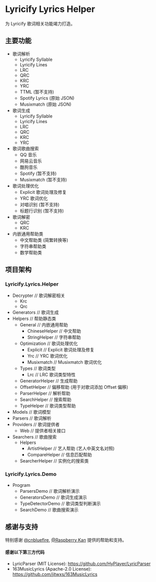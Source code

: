 # Lyricify Lyrics Helper

为 Lyricify 歌词相关功能竭力打造。

## 主要功能
- 歌词解析
  - Lyricify Syllable
  - Lyricify Lines
  - LRC
  - QRC
  - KRC
  - YRC
  - TTML (暂不支持)
  - Spotify Lyrics (原始 JSON)
  - Musixmatch (原始 JSON)
- 歌词生成
  - Lyricify Syllable
  - Lyricify Lines
  - LRC
  - QRC
  - KRC
  - YRC
- 歌词歌曲搜索
  - QQ 音乐
  - 网易云音乐
  - 酷狗音乐
  - Spotify (暂不支持)
  - Musixmatch (暂不支持)
- 歌词处理优化
  - Explicit 歌词处理及修复
  - YRC 歌词优化
  - 对唱识别 (暂不支持)
  - 标题行识别 (暂不支持)
- 歌词解密
  - QRC
  - KRC
- 内嵌通用帮助类
  - 中文帮助类 (简繁转换等)
  - 字符串帮助类
  - 数学帮助类

## 项目架构
### Lyricify.Lyrics.Helper
- Decrypter // 歌词解密相关
  - Krc
  - Qrc
- Generators // 歌词生成
- Helpers // 帮助静态类
  - General // 内嵌通用帮助
    - ChineseHelper // 中文帮助
    - StringHelper // 字符串帮助
  - Optimization // 歌词处理优化
    - Explicit // Explicit 歌词处理及修复
    - Yrc // YRC 歌词优化
    - Musixmatch // Musixmatch 歌词优化
  - Types // 歌词类型
    - Lrc // LRC 歌词类型特性
  - GeneratorHelper // 生成帮助
  - OffsetHelper // 偏移帮助 (用于对歌词添加 Offset 偏移)
  - ParserHelper // 解析帮助
  - SearchHelper // 搜索帮助
  - TypeHelper // 歌词类型帮助
- Models // 歌词模型
- Parsers // 歌词解析
- Providers // 歌词提供者
  - Web // 提供者相关接口
- Searchers // 歌曲搜索
  - Helpers
    - ArtistHelper // 艺人帮助 (艺人中英文名对照)
    - CompareHelper // 信息匹配帮助
  - SearcherHelper // 实例化的搜索类

### Lyricify.Lyrics.Demo
- Program
  - ParsersDemo // 歌词解析演示
  - GeneratorsDemo // 歌词生成演示
  - TypeDetectorDemo // 歌词类型判断演示
  - SearchDemo // 歌曲搜索演示

## 感谢与支持
特别感谢 [@cnbluefire](https://github.com/cnbluefire), [@Raspberry Kan](https://github.com/Raspberry-Monster) 提供的帮助和支持。  
#### 感谢以下第三方代码
- LyricParser (MIT License): https://github.com/HyPlayer/LyricParser
- 163MusicLyrics (Apache-2.0 License): https://github.com/jitwxs/163MusicLyrics
